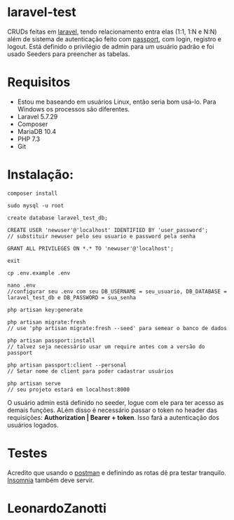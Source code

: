 # laravel-test
CRUDs feitas em [laravel](https://laravel.com/), tendo relacionamento entra elas (1:1, 1:N e N:N) além de sistema de autenticação feito com [passport](https://laravel.com/docs/7.x/passport), com login, registro e logout. Está definido o privilégio de admin para um usuário padrão e foi usado Seeders para preencher as tabelas.

# Requisitos
* Estou me baseando em usuários Linux, então seria bom usá-lo. Para Windows os processos são diferentes.
* Laravel 5.7.29
* Composer
* MariaDB 10.4
* PHP 7.3
* Git

# Instalação:

```
composer install

sudo mysql -u root

create database laravel_test_db;

CREATE USER 'newuser'@'localhost' IDENTIFIED BY 'user_password';
// substituir newuser pelo seu usuario e password pela senha

GRANT ALL PRIVILEGES ON *.* TO 'newuser'@'localhost';

exit

cp .env.example .env

nano .env
//configurar seu .env com seu DB_USERNAME = seu_usuario, DB_DATABASE =  laravel_test_db e DB_PASSWORD = sua_senha

php artisan key:generate

php artisan migrate:fresh
// use 'php artisan migrate:fresh --seed' para semear o banco de dados	

php artisan passport:install
// talvez seja necessário usar um require antes com a versão do passport

php artisan passport:client --personal
// Setar nome de client para poder cadastrar usuários

php artisan serve
// seu projeto estará em localhost:8000

```

O usuário admin está definido no seeder, logue com ele para ter acesso as demais funções.
ALém disso é necessário passar o token no header das requisições: **Authorization | Bearer + token**. Isso fará a autenticação dos usuários logados.

# Testes
Acredito que usando o [postman](https://www.postman.com/) e definindo as rotas dê pra testar tranquilo. [Insomnia](https://insomnia.rest/) também deve servir.

# LeonardoZanotti